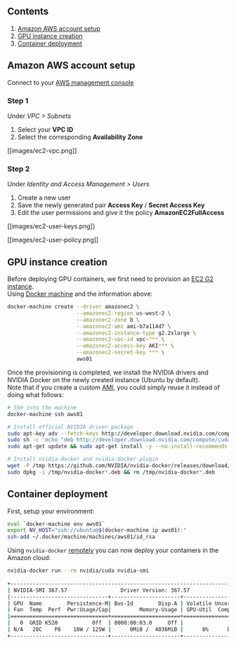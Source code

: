 ## Contents
1. [Amazon AWS account setup](#amazon-aws-account-setup)
1. [GPU instance creation](#gpu-instance-creation)
1. [Container deployment](#container-deployment)

## Amazon AWS account setup

Connect to your [AWS management console](https://console.aws.amazon.com)

### Step 1

Under _VPC > Subnets_

1. Select your **VPC ID**
2. Select the corresponding **Availability Zone**

[[images/ec2-vpc.png]]

### Step 2

Under _Identity and Access Management > Users_

1. Create a new user
2. Save the newly generated pair **Access Key** / **Secret Access Key**
3. Edit the user permissions and give it the policy **AmazonEC2FullAccess**

[[images/ec2-user-keys.png]]

[[images/ec2-user-policy.png]]


## GPU instance creation

Before deploying GPU containers, we first need to provision an [EC2 G2 instance](https://aws.amazon.com/ec2/instance-types/#gpu).  
Using [Docker machine](https://docs.docker.com/machine/install-machine/) and the information above:

```sh
docker-machine create --driver amazonec2 \
                      --amazonec2-region us-west-2 \
                      --amazonec2-zone b \
                      --amazonec2-ami ami-b7a114d7 \
                      --amazonec2-instance-type g2.2xlarge \
                      --amazonec2-vpc-id vpc-*** \
                      --amazonec2-access-key AKI*** \
                      --amazonec2-secret-key *** \
                      aws01
```

Once the provisioning is completed, we install the NVIDIA drivers and NVIDIA Docker on the newly created instance (Ubuntu by default).  
Note that if you create a custom [AMI](http://docs.aws.amazon.com/AWSEC2/latest/UserGuide/AMIs.html), you could simply reuse it instead of doing what follows:

```sh
# SSH into the machine
docker-machine ssh aws01

# Install official NVIDIA driver package
sudo apt-key adv --fetch-keys http://developer.download.nvidia.com/compute/cuda/repos/ubuntu1604/x86_64/7fa2af80.pub
sudo sh -c 'echo "deb http://developer.download.nvidia.com/compute/cuda/repos/ubuntu1604/x86_64 /" > /etc/apt/sources.list.d/cuda.list'
sudo apt-get update && sudo apt-get install -y --no-install-recommends cuda-drivers

# Install nvidia-docker and nvidia-docker-plugin
wget -P /tmp https://github.com/NVIDIA/nvidia-docker/releases/download/v1.0.0-rc.3/nvidia-docker_1.0.0.rc.3-1_amd64.deb
sudo dpkg -i /tmp/nvidia-docker*.deb && rm /tmp/nvidia-docker*.deb
```

## Container deployment

First, setup your environment:

```sh
eval `docker-machine env aws01`
export NV_HOST="ssh://ubuntu@$(docker-machine ip aws01):"
ssh-add ~/.docker/machine/machines/aws01/id_rsa
```

Using `nvidia-docker` [remotely](nvidia-docker#running-it-remotely) you can now deploy your containers in the Amazon cloud:

```sh
nvidia-docker run --rm nvidia/cuda nvidia-smi
     
+-----------------------------------------------------------------------------+
| NVIDIA-SMI 367.57                 Driver Version: 367.57                    |
|-------------------------------+----------------------+----------------------+
| GPU  Name        Persistence-M| Bus-Id        Disp.A | Volatile Uncorr. ECC |
| Fan  Temp  Perf  Pwr:Usage/Cap|         Memory-Usage | GPU-Util  Compute M. |
|===============================+======================+======================|
|   0  GRID K520           Off  | 0000:00:03.0     Off |                  N/A |
| N/A   28C    P8    18W / 125W |      0MiB /  4036MiB |      0%      Default |
+-------------------------------+----------------------+----------------------+
```